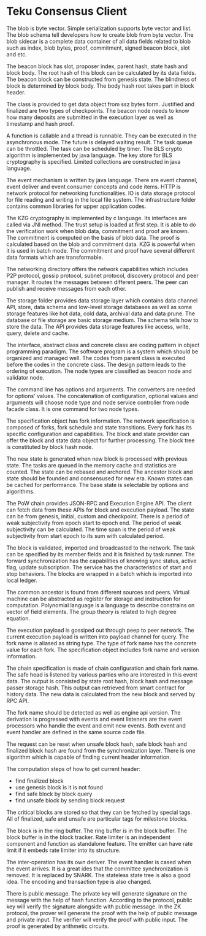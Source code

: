 # Teku Consensus Client

The blob is byte vector. Simple serialization supports byte vector and list. The blob schema tell developers how to create blob from byte vector. The blob sidecar is a complete data container of all data fields related to blob such as index, blob bytes, proof, commitment, signed beacon block, slot and etc.

The beacon block has slot, proposer index, parent hash, state hash and block body. The root hash of this block can be calculated by its data fields. The beacon block can be constructed from genesis state. The blindness of block is determined by block body. The body hash root takes part in block header. 

The class is provided to get data object from ssz bytes form. Justified and finalized are two types of checkpoints. The beacon node needs to know how many deposits are submitted in the execution layer as well as timestamp and hash proof. 

A function is callable and a thread is runnable. They can be executed in the asynchronous mode. The future is delayed waiting result. The task queue can be throttled. The task can be scheduled by timer. The BLS crypto algorithm is implemented by java language. The key store for BLS cryptography is specified. Limited collections are constructed in java language. 

The event mechanism is written by java language. There are event channel, event deliver and event consumer concepts and code items. HTTP is network protocol for networking functionalities. IO is data storage protocol for file reading and writing in the local file system. The infrastructure folder contains common libraries for upper application codes.

The KZG cryptography is implemented by c language. Its interfaces are called via JNI method. The trust setup is loaded at first step. It is able to do the verification work when blob data, commitment and proof are known. The commitment is computed on the basis of blob data. The proof is calculated based on the blob and commitment data. KZG is powerful when it is used in batch mode. The commitment and proof have several different data formats which are transformable. 

The networking directory offers the network capabilities which includes P2P protocol, gossip protocol, subnet protocol, discovery protocol and peer manager. It routes the messages between different peers. The peer can publish and receive messages from each other.

The storage folder provides data storage layer which contains data channel API, store, data schema and low-level storage databases as well as some storage features like hot data, cold data, archival data and data prune. The database or file storage are basic storage medium. The schema tells how to store the data. The API provides data storage features like access, write, query, delete and cache.

The interface, abstract class and concrete class are coding pattern in object programming paradigm. The software program is a system which should be organized and managed well. The codes from parent class is executed before the codes in the concrete class. The design pattern leads to the ordering of execution. The node types are classified as beacon node and validator node.

The command line has options and arguments. The converters are needed for options' values. The concatenation of configuration, optional values and arguments will choose node type and node service controller from node facade class. It is one command for two node types.

The specification object has fork information. The network specification is composed of forks, fork schedule and state transitions. Every fork has its specific configuration and capabilities. The block and state provider can offer the block and state data object for further processing. The block tree is constituted by block hash node. 

The new state is generated when new block is processed with previous state. The tasks are queued in the memory cache and statistics are counted. The state can be rebased and archored. The ancestor block and state should be founded and consensused for new era. Known states can be cached for performance. The base state is selectable by options and algorithms.

The PoW chain provides JSON-RPC and Execution Engine API. The client can fetch data from these APIs for block and execution payload. The state can be from genesis, initial, custom and checkpoint. There is a period of weak subjectivity from epoch start to epoch end. The period of weak subjectivity can be calculated. The time span is the period of weak subjectivity from start epoch to its sum with calculated period.

The block is validated, imported and broadcasted to the network. The task can be specified by its member fields and it is finished by task runner. The forward synchronization has the capabilities of knowing sync status, active flag, update subscription. The service has the characteristics of start and stop behaviors. The blocks are wrapped in a batch which is imported into local ledger. 

The common ancestor is found from different sources and peers. Virtual machine can be abstracted as register for storage and instruction for computation. Polynomial language is a language to describe constrains on vector of field elements. The group theory is related to high degree equation. 

The execution payload is gossiped out through peep to peer network. The current execution payload is written into payload channel for query. The fork name is aliased as string type. The type of fork name has the concrete value for each fork. The specification object includes fork name and version information. 

The chain specification is made of chain configuration and chain fork name. The safe head is listened by various parties who are interested in this event data. The output is consisted by state root hash, block hash and message passer storage hash. This output can retrieved from smart contract for history data. The new data is calculated from the new block and served by RPC API. 

The fork name should be detected as well as engine api version. The derivation is progressed with events and event listeners are the event processors who handle the event and emit new events. Both event and event handler are defined in the same source code file. 

The request can be reset when unsafe block hash, safe block hash and finalized block hash are found from the synchronization layer. There is one algorithm which is capable of finding current header information.

The computation steps of how to get current header:
  - find finalized block
  - use genesis block is it is not found
  - find safe block by block query
  - find unsafe block by sending block request

The critical blocks are stored so that they can be fetched by special tags. All of finalized, safe and unsafe are particular tags for milestone blocks.

The block is in the ring buffer. The ring buffer is in the block buffer. The block buffer is in the block tracker. Rate limiter is an independent component and function as standalone feature. The emitter can have rate limit if it embeds rate limiter into its structure. 

The inter-operation has its own deriver. The event handler is cased when the event arrives. It is a great ides that the committee synchronization is removed. It is replaced by SNARK. The stateless state tree is also a good idea. The encoding and transaction type is also changed.

There is public message. The private key will generate signature on the message with the help of hash function. According to the protocol, public key will verify the signature alongside with public message. In the ZK protocol, the prover will generate the proof with the help of public message and private input. The verifier will verify the proof with public input. The proof is generated by arithmetic circuits.


